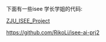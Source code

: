 下面有一些isee 学长学姐的代码:

[ZJU_ISEE_Project](https://github.com/LeadroyaL/ZJU_ISEE_Project)

https://github.com/RikoLi/isee-ai-prj2

